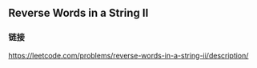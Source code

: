 ## Reverse Words in a String II  
### 链接  
https://leetcode.com/problems/reverse-words-in-a-string-ii/description/